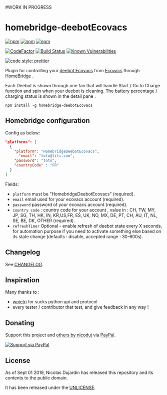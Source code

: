 #WORK IN PROGRESS

# homebridge-deebotEcovacs

[![npm](https://img.shields.io/npm/v/homebridge-deebotEcovacs.svg)](https://www.npmjs.com/package/homebridge-deebotEcovacs)
[![npm](https://img.shields.io/npm/dw/homebridge-deebotEcovacs.svg)](https://www.npmjs.com/package/homebridge-deebotEcovacs)
[![npm](https://img.shields.io/npm/dt/homebridge-deebotEcovacs.svg)](https://www.npmjs.com/package/homebridge-deebotEcovacs)

[![CodeFactor](https://www.codefactor.io/repository/github/nicoduj/homebridge-deebotEcovacs/badge)](https://www.codefactor.io/repository/github/nicoduj/homebridge-deebotEcovacs)
[![Build Status](https://travis-ci.com/nicoduj/homebridge-deebotEcovacs.svg?branch=master)](https://travis-ci.com/nicoduj/homebridge-deebotEcovacs)
[![Known Vulnerabilities](https://snyk.io/test/github/nicoduj/homebridge-deebotEcovacs/badge.svg?targetFile=package.json)](https://snyk.io/test/github/nicoduj/homebridge-deebotEcovacs?targetFile=package.json)

[![code style: prettier](https://img.shields.io/badge/code_style-prettier-ff69b4.svg?style=flat-square)](https://github.com/prettier/prettier)


Plugin for controlling your [deebot Ecovacs](https://www.ecovacs.com/global/deebot-robotic-vacuum-cleaner) from [Ecovacs](https://www.ecovacs.com/global/support/) through [HomeBridge](https://github.com/nfarina/homebridge) .

Each Deebot is shown through one fan that will handle Start / Go to Charge function and spin when your deebot is cleaning.
The battery percentage / charging status is shown in the detail pane .


`npm install -g homebridge-deebotEcovacs`

## Homebridge configuration

Config as below:

```json
"platforms": [
  {
    "platform": "HomebridgeDeebotEcovacs",
	  "email": "toto@titi.com",
    "password": "toto",
    "countryCode" : "FR"
  }
]
```

Fields:

- `platform` must be "HomebridgeDeebotEcovacs" (required).
- `email` email used for your ecovacs account (required).
- `password` password of your ecovacs account (required).
- `country code` : country code for your account , value in : CH, TW, MY, JP, SG, TH, HK, IN, KR,US,FR, ES, UK, NO, MX, DE, PT, CH, AU, IT, NL, SE, BE, DK, OTHER (required).
- `refreshTimer` Optional - enable refresh of deebot state every X seconds, for automation purpose if you need to activate something else based on its state change (defaults : disable, accepted range : 30-600s).

## Changelog

See [CHANGELOG][].

[changelog]: CHANGELOG.md

## Inspiration

Many thanks to :

- [wpietri] for sucks python api and protocol
- every tester / contributor that test, and give feedback in any way !

[wpietri]: https://github.com/wpietri/sucks
[chrisz]: https://github.com/chrisz/pyhusmow

## Donating

Support this project and [others by nicoduj][nicoduj-projects] via [PayPal][paypal-nicoduj].

[![Support via PayPal][paypal-button]][paypal-nicoduj]

[nicoduj-projects]: https://github.com/nicoduj/
[paypal-button]: https://img.shields.io/badge/Donate-PayPal-green.svg
[paypal-nicoduj]: https://www.paypal.me/nicoduj/2.50

## License

As of Sept 01 2019, Nicolas Dujardin has released this repository and its contents to the public domain.

It has been released under the [UNLICENSE][].

[unlicense]: LICENSE
